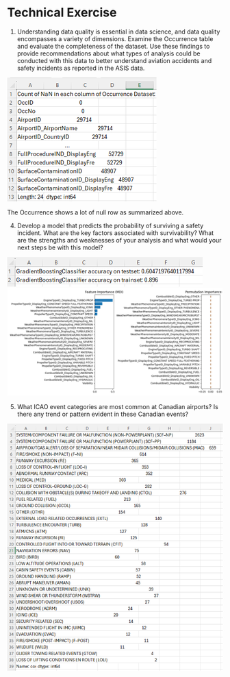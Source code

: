 # Technical Exercise


1. Understanding data quality is essential in data science, and data quality encompasses a variety of dimensions. Examine the Occurrence table and evaluate the completeness of the dataset. Use these findings to provide recommendations about what types of analysis could be conducted with this data to better understand aviation accidents and safety incidents as reported in the ASIS data.

![image](https://github.com/dathpham/technical_exercise/blob/main/question1.png)

The Occurrence shows a lot of null row as summarized above. 





4. Develop a model that predicts the probability of surviving a safety incident. What are the key factors
associated with survivability? What are the strengths and weaknesses of your analysis and what would
your next steps be with this model?

![image](https://github.com/dathpham/technical_exercise/blob/main/Question4.png)
![image](https://github.com/dathpham/technical_exercise/blob/main/Question4_Feature_Importance.png)




5. What ICAO event categories are most common at Canadian airports? Is there any trend or pattern evident
in these Canadian events?


![image](https://github.com/dathpham/technical_exercise/blob/main/Question5.PNG)
